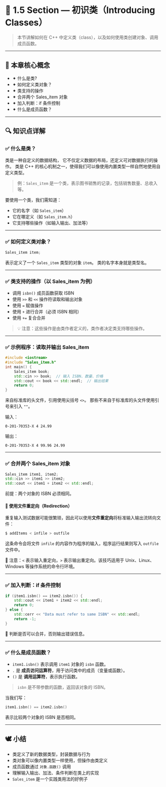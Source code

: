 # 📘 1.5 Section — 初识类（Introducing Classes）

> 本节讲解如何在 C++ 中定义类（class），以及如何使用类创建对象、调用成员函数。

---

## 🧠 本章核心概念

- ✦ 什么是类?
- ✦ 如何定义类对象？
- ✦ 类支持的操作
- ✦ 合并两个 Sales_item 对象
- ✦ 加入判断：if 条件控制
- ✦ 什么是成员函数？

---

## 🔍 知识点详解

### ✅ 什么是类？

类是一种自定义的数据结构，
它不仅定义数据的布局，还定义可对数据执行的操作。
类是 C++ 的核心机制之一，使得我们可以像使用内置类型一样自然地使用自定义类型。

> 例：`Sales_item` 是一个类，表示图书销售的记录，包括销售数量、总收入等。

要使用一个类，我们需知道：
- 它的名字（如 `Sales_item`）
- 它在哪定义（如 `Sales_item.h`）
- 它支持哪些操作（如输入输出、加法等）

---

### ✅ 如何定义类对象？

```cpp
Sales_item item;
```
表示定义了一个 `Sales_item` 类型的对象 `item`。
类的名字本身就是类型名。

---

### ✅ 类支持的操作（以 Sales_item 为例）

- 调用 `isbn()` 成员函数获取 ISBN
- 使用 `>>` 和 `<<` 操作符读取和输出对象
- 使用 `=` 赋值操作
- 使用 `+` 进行合并（必须 ISBN 相同）
- 使用 `+=` 复合合并

> 💡 注意：这些操作是由类作者定义的，类作者决定类支持哪些操作。

---

### ✅ 示例程序：读取并输出 Sales_item

```cpp
#include <iostream>
#include "Sales_item.h"
int main() {
    Sales_item book;
    std::cin >> book;  // 输入 ISBN、数量、价格
    std::cout << book << std::endl;  // 输出结果
    return 0;
}
```
来自标准库的头文件，引用使用尖括号 `<>`。 那些不来自于标准库的头文件使用引号来引入 `""`。

输入：
```
0-201-70353-X 4 24.99
```
输出：
```
0-201-70353-X 4 99.96 24.99
```

---

### ✅ 合并两个 Sales_item 对象

```cpp
Sales_item item1, item2;
std::cin >> item1 >> item2;
std::cout << item1 + item2 << std::endl;
```

前提：两个对象的 ISBN 必须相同。

#### 📁 使用文件重定向（Redirection）

重复输入测试数据可能很繁琐，因此可以使用**文件重定向**将标准输入输出流转向文件：

```bash
$ addItems < infile > outfile
```
这条命令会将文件 `infile` 的内容作为程序的输入，程序运行结果则写入 `outfile` 文件中。

📌 注意：`<` 表示输入重定向，`>` 表示输出重定向。该技巧适用于 Unix、Linux、Windows 等操作系统的命令行环境。


---

### ✅ 加入判断：if 条件控制

```cpp
if (item1.isbn() == item2.isbn()) {
    std::cout << item1 + item2 << std::endl;
    return 0;
} else {
    std::cerr << "Data must refer to same ISBN" << std::endl;
    return -1;
}
```

📌 判断是否可以合并，否则输出错误信息。

---

### ✅ 什么是成员函数？

- `item1.isbn()` 表示调用 `item1` 对象的 `isbn` 函数。
- `.` 是 **成员访问运算符**，用于访问类中的成员（变量或函数）。
- `()` 是 **调用运算符**，表示执行函数。

> `isbn` 是不带参数的函数，返回该对象的 ISBN。

当我们写：
```cpp
item1.isbn() == item2.isbn()
```
表示比较两个对象的 ISBN 是否相同。

---

## 🕊️ 小结

- 类定义了新的数据类型，封装数据与行为
- 类对象可以像内置类型一样使用，但操作由类定义
- 成员函数通过 `对象.函数()` 调用
- 理解输入输出、加法、条件判断在类上的实现
- `Sales_item` 是一个实践类用法的好例子
